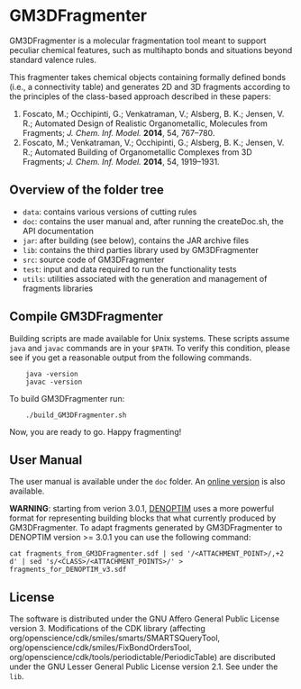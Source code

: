 # GM3DFragmenter

GM3DFragmenter is a molecular fragmentation tool meant to support peculiar chemical features, such as multihapto bonds and situations beyond standard valence rules.

This fragmenter takes chemical objects containing formally defined bonds (i.e., a connectivity table) and generates 2D and 3D fragments according to the principles of the class-based approach described in these papers:

1) Foscato, M.; Occhipinti, G.; Venkatraman, V.; Alsberg, B. K.; Jensen, V. R.; Automated Design of Realistic Organometallic, Molecules from Fragments; *J. Chem. Inf. Model.* **2014**, 54, 767–780.
2) Foscato, M.; Venkatraman, V.; Occhipinti, G.; Alsberg, B. K.; Jensen, V. R.; Automated Building of Organometallic Complexes from 3D Fragments; *J. Chem. Inf. Model.* **2014**, 54, 1919–1931.

## Overview of the folder tree
* <code>data</code>: contains various versions of cutting rules
* <code>doc</code>: contains the user manual and, after running the createDoc.sh, the API documentation
* <code>jar</code>: after building (see below), contains the JAR archive files
* <code>lib</code>: contains the third parties library used by GM3DFragmenter
* <code>src</code>: source code of GM3DFragmenter
* <code>test</code>: input and data required to run the functionality tests
* <code>utils</code>: utilities associated with the generation and management of fragments libraries


## Compile GM3DFragmenter

Building scripts are made available for Unix systems. These scripts assume <code>java</code> and <code>javac</code> commands are in your <code>$PATH</code>. To verify this condition, please see if you get a reasonable output from the following commands.

        java -version
        javac -version

To build GM3DFragmenter run:

        ./build_GM3DFragmenter.sh

Now, you are ready to go. Happy fragmenting!

## User Manual
The user manual is available under the <code>doc</code> folder. An <a href="http://htmlpreview.github.io/?https://github.com/denoptim-project/GM3DFragmenter/blob/master/doc/user_manual.html">online version</a> is also available.

**WARNING**: starting from verion 3.0.1, [DENOPTIM](https://github.com/denoptim-project/DENOPTIM) uses a more powerful format for representing building blocks that what currently produced by GM3DFragmenter. To adapt fragments generated by GM3DFragmenter to DENOPTIM version >= 3.0.1 you can use the following command:
```console
cat fragments_from_GM3DFragmenter.sdf | sed '/<ATTACHMENT_POINT>/,+2 d' | sed 's/<CLASS>/<ATTACHMENT_POINTS>/' > fragments_for_DENOPTIM_v3.sdf
```

## License
The software is distributed under the GNU Affero General Public License version 3. Modifications of the CDK library (affecting org/openscience/cdk/smiles/smarts/SMARTSQueryTool, org/openscience/cdk/smiles/FixBondOrdersTool, org/openscience/cdk/tools/periodictable/PeriodicTable) are discributed under the GNU Lesser General Public License version 2.1. See under the <code>lib</code>.



